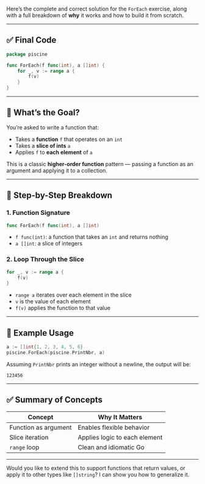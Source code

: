 Here’s the complete and correct solution for the `ForEach` exercise, along with a full breakdown of **why** it works and how to build it from scratch.

---

## ✅ Final Code

```go
package piscine

func ForEach(f func(int), a []int) {
	for _, v := range a {
		f(v)
	}
}
```

---

## 🧠 What’s the Goal?

You’re asked to write a function that:
- Takes a **function** `f` that operates on an `int`
- Takes a **slice of ints** `a`
- Applies `f` to **each element** of `a`

This is a classic **higher-order function** pattern — passing a function as an argument and applying it to a collection.

---

## 🧩 Step-by-Step Breakdown

### 1. **Function Signature**

```go
func ForEach(f func(int), a []int)
```

- `f func(int)`: a function that takes an `int` and returns nothing
- `a []int`: a slice of integers

### 2. **Loop Through the Slice**

```go
for _, v := range a {
	f(v)
}
```

- `range a` iterates over each element in the slice
- `v` is the value of each element
- `f(v)` applies the function to that value

---

## 🧪 Example Usage

```go
a := []int{1, 2, 3, 4, 5, 6}
piscine.ForEach(piscine.PrintNbr, a)
```

Assuming `PrintNbr` prints an integer without a newline, the output will be:

```
123456
```

---

## ✅ Summary of Concepts

| Concept             | Why It Matters                              |
|---------------------|----------------------------------------------|
| Function as argument| Enables flexible behavior                   |
| Slice iteration     | Applies logic to each element               |
| `range` loop        | Clean and idiomatic Go                      |

---

Would you like to extend this to support functions that return values, or apply it to other types like `[]string`? I can show you how to generalize it.

